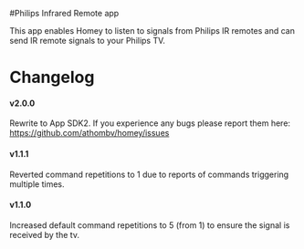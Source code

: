 #Philips Infrared Remote app

This app enables Homey to listen to signals from Philips IR remotes and can send IR remote signals to your Philips TV.

# Changelog

#### v2.0.0
Rewrite to App SDK2.
If you experience any bugs please report them here: https://github.com/athombv/homey/issues

#### v1.1.1
Reverted command repetitions to 1 due to reports of commands triggering multiple times.

#### v1.1.0
Increased default command repetitions to 5 (from 1) to ensure the signal is received by the tv.
